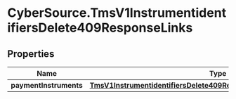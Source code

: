 # CyberSource.TmsV1InstrumentidentifiersDelete409ResponseLinks

## Properties
Name | Type | Description | Notes
------------ | ------------- | ------------- | -------------
**paymentInstruments** | [**TmsV1InstrumentidentifiersDelete409ResponseLinksPaymentInstruments**](TmsV1InstrumentidentifiersDelete409ResponseLinksPaymentInstruments.md) |  | [optional] 


